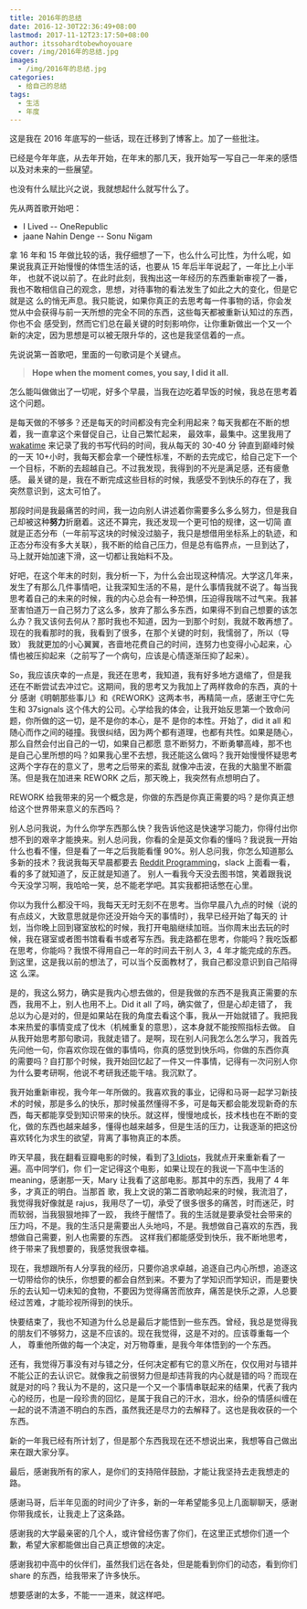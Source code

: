 ```yaml
---
title: 2016年的总结
date: 2016-12-30T22:36:49+08:00
lastmod: 2017-11-12T23:17:50+08:00
author: itssohardtobewhoyouare
cover: /img/2016年的总结.jpg
images:
  - /img/2016年的总结.jpg
categories:
  - 给自己的总结
tags:
  - 生活
  - 年度
---
```


这是我在 2016 年底写的一些话，现在迁移到了博客上。加了一些批注。

<!--more-->

已经是今年年底，从去年开始，在年末的那几天，我开始写一写自己一年来的感悟以及对未来的一些展望。

也没有什么赋比兴之说，我就想起什么就写什么了。

先从两首歌开始吧：

- I Lived -- OneRepublic
- jaane Nahin Denge -- Sonu Nigam

拿 16 年和 15 年做比较的话，我仔细想了一下，也么什么可比性，为什么呢，如果说我真正开始慢慢的体悟生活的话，也要从 15 年后半年说起了，一年比上小半年，
也就不说以前了。在此时此刻，我掏出这一年经历的东西重新审视了一番，我也不敢相信自己的观念，思想，对待事物的看法发生了如此之大的变化，但是它就是这
么的悄无声息。我只能说，如果你真正的去思考每一件事物的话，你会发觉从中会获得与前一天所想的完全不同的东西，这些每天都被重新认知过的东西，你也不会
感受到，然而它们总在最关键的时刻影响你，让你重新做出一个又一个新的决定，因为思想是可以被无限升华的，这也是我坚信着的一点。

先说说第一首歌吧，里面的一句歌词是个关键点。

> **Hope when the moment comes, you say, I did it all.**

怎么能叫做做出了一切呢，好多个早晨，当我在边吃着早饭的时候，我总在思考着这个问题。

是每天做的不够多？还是每天的时间都没有完全利用起来？每天我都在不断的想着，我一直拿这个来督促自己，让自己繁忙起来，
最效率，最集中。这里我用了 <a href="https://wakatime.com" target="_blank">wakatime</a> 来记录了我的书写代码的时间，我从每天的 30-40 分
钟直到巅峰时候的一天 10+小时，我每天都会拿一个硬性标准，不断的去完成它，给自己定下一个一个目标，不断的去超越自己。不过我发现，我得到的不光是满足感，还有疲惫感。
最关键的是，我在不断完成这些目标的时候，我感受不到快乐的存在了，我突然意识到，这太可怕了。

那段时间是我最痛苦的时间，我一边向别人讲述着你需要多么多么努力，但是我自己却被这种**努力**折磨着。这还不算完，我还发现一个更可怕的规律，这一切简
直就是正态分布（一年前写这块的时候没过脑子，我只是想借用坐标系上的轨迹，和正态分布没有多大关联），我不断的给自己压力，但是总有临界点，一旦到达了，
马上就开始加速下滑，这一切都让我始料不及。

好吧，在这个年末的时刻，我分析一下，为什么会出现这种情况。大学这几年来，发生了有那么几件事情吧，让我深知生活的不易，是什么事情我就不说了。每当我
思考着自己的未来的时候，我的内心总会有一种恐惧，压迫得我喘不过气来。我甚至害怕道万一自己努力了这么多，放弃了那么多东西，如果得不到自己想要的该怎
么办？我又该何去何从？那时我也不知道，因为一到那个时刻，我就不敢再想了。现在的我看那时的我，我看到了很多，在那个关键的时刻，我懦弱了，所以（导致）
我就更加的小心翼翼，吝啬地花费自己的时间，连努力也变得小心起来，心情也被压抑起来（之前写了一个病句，应该是心情逐渐压抑了起来）。

So，我应该庆幸的一点是，我还在思考，我知道，我有好多地方退缩了，但是我还在不断尝试去冲过它。这期间，我的思考又为我加上了两样救命的东西，真的十分
感谢《明朝那些事儿》和《REWORK》这两本书，再精简一点，感谢王守仁先生和 37signals 这个伟大的公司。心学给我的体会，让我开始反思第一个致命问题，你所做的这一切，是不是你的本心，是不
是你的本性。开始了，did it all 和随心而作之间的碰撞。我很纠结，因为两个都有道理，也都有共性。如果是随心，那么自然会付出自己的一切，如果自己都愿
意不断努力，不断勇攀高峰，那不也是自己心里所想的吗？如果我心里不去想，我还能这么做吗？我开始慢慢怀疑思考这两个字存在的意义了，思考之后带来的紊乱
就像冲击波，在我的大脑里不断震荡。但是我在加进来 REWORK 之后，那天晚上，我突然有点想明白了。

REWORK 给我带来的另一个概念是，你做的东西是你真正需要的吗？是你真正想给这个世界带来意义的东西吗？

别人总问我说，为什么你学东西那么快？我告诉他这是快速学习能力，你得付出你想不到的艰辛才能换来。别人总问我，你看的全是英文你看的懂吗？我说我一开始
什么也看不懂，但是看了一年之后我能看懂 90%。别人总问我，你怎么知道那么多新的技术？我说我每天早晨都要去
<a href="https://www.reddit.com/r/programming/" target="_blank">Reddit Programming</a>，slack 上面看一看，看的多了就知道了，反正就是知道了。
别人一看我今天没去图书馆，笑着跟我说今天没学习啊，我哈哈一笑，总不能老学吧。其实我都把话憋在心里。

你以为我什么都没干吗，我每天无时无刻不在思考。当你早晨八九点的时候（说的有点歧义，大致意思就是你还没开始今天的事情时），我早已经开始了每天的
计划，当你晚上回到寝室放松的时候，我打开电脑继续加班。当你周末出去玩的时候，我在寝室或者图书馆看看书或者写东西。我走路都在思考，你能吗？我吃饭都
在思考，你能吗？我恨不得用自己一年的时间去干别人 3，4 年才能完成的东西。到这里，这是我以前的想法了，可以当个反面教材了，我自己都没意识到自己陷得这
么深。

是的，我这么努力，确实是我内心想去做的，但是我做的东西不是我真正需要的东西，我用不上，别人也用不上。Did it all 了吗，确实做了，但是心却走错了，
我总以为心是对的，但是如果站在我的角度去看这个事，我从一开始就错了。我把我本来热爱的事情变成了伐木（机械重复的意思），这本身就不能按照指标去做。
自从我开始思考那句歌词，我就走错了。是啊，现在别人问我怎么怎么学习，我首先先问他一句，你喜欢你现在做的事情吗，你真的感觉到快乐吗，你做的东西你真
的需要吗？自打那个时候，我开始回忆起了一件又一件事情，记得有一次问别人你为什么要考研啊，他说不考研我还能干啥。我沉默了。

我开始重新审视，我今年一年所做的。我喜欢我的事业，记得和马哥一起学习新技术的时候，那是多么的快乐，那时候虽然懂得不多，可是每天都会能发现新奇的东
西，每天都能享受到知识带来的快乐。就这样，慢慢地成长，技术栈也在不断的变化，做的东西也越来越多，懂得也越来越多，但是生活的压力，让我逐渐的把这份
喜欢转化为求生的欲望，背离了事物真正的本质。

昨天早晨，我在翻看豆瓣电影的时候，看到了<a href="https://movie.douban.com/subject/3793023/" target="_blank">3 Idiots</a>，我就点开来重新看了一遍。高中同学们，你
们一定记得这个电影，如果让现在的我说一下高中生活的 meaning，感谢那一天，Mary 让我看了这部电影。那其中的东西，我用了 4 年多，才真正的明白。当那首
歌，我上文说的第二首歌响起来的时候，我流泪了，我觉得我好像就是 rajus，我用尽了一切，承受了很多很多的痛苦，时而迷茫，时而软弱，当我狠狠地摔了一跤，
我终于醒悟了。我的生活就是要承受社会带来的压力吗，不是。我的生活只是需要出人头地吗，不是。我想做自己喜欢的东西，我想做自己需要，别人也需要的东西。
这样我们都能感受到快乐，我不断地思考，终于带来了我想要的，我感觉我很幸福。

现在，我想跟所有人分享我的经历，只要你追求卓越，追逐自己内心所想，追逐这一切带给你的快乐，你想要的都会自然到来。不要为了学知识而学知识，而是要快
乐的去认知一切未知的食物，不要因为觉得痛苦而放弃，痛苦是快乐之源，人总要经过苦难，才能珍视所得到的快乐。

快要结束了，我也不知道为什么总是最后才能悟到一些东西。曾经，我总是觉得我的朋友们不够努力，这是不应该的。现在我觉得，这是不对的。应该尊重每一个人，
尊重他所做的每一个决定，对万物尊重，是我今年体悟到的一个东西。

还有，我觉得万事没有对与错之分，任何决定都有它的意义所在，仅仅用对与错并不能公正的去认识它。就像我之前很努力但是却违背我的内心就是错的吗？而现在
就是对的吗？我认为不是的，这只是一个又一个事情串联起来的结果，代表了我内心的经历，也是一段珍贵的回忆，是属于我自己的汗水，泪水，纷杂的情感纠缠在
一起的说不清道不明白的东西，虽然我还是尽力的去解释了。这也是我收获的一个东西。

新的一年我已经有所计划了，但是那个东西我现在还不想说出来，我想等自己做出来在跟大家分享。

最后，感谢我所有的家人，是你们的支持陪伴鼓励，才能让我坚持去走我想走的路。

感谢马哥，后半年见面的时间少了许多，新的一年希望能多见上几面聊聊天，感谢你带我成长，让我走上了这条路。

感谢我的大学最亲密的几个人，或许曾经伤害了你们，在这里正式想你们道一个歉，希望大家都能做出自己真正想做的决定。

感谢我初中高中的伙伴们，虽然我们远在各处，但是能看到你们的动态，看到你们 share 的东西，给我带来了许多快乐。

想要感谢的太多，不能一一道来，就这样吧。
